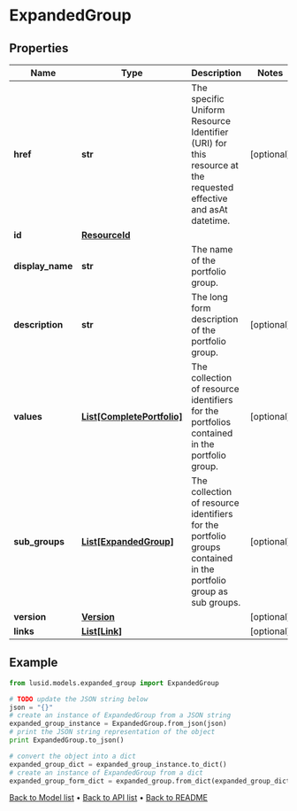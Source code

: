 # ExpandedGroup


## Properties
Name | Type | Description | Notes
------------ | ------------- | ------------- | -------------
**href** | **str** | The specific Uniform Resource Identifier (URI) for this resource at the requested effective and asAt datetime. | [optional] 
**id** | [**ResourceId**](ResourceId.md) |  | 
**display_name** | **str** | The name of the portfolio group. | 
**description** | **str** | The long form description of the portfolio group. | [optional] 
**values** | [**List[CompletePortfolio]**](CompletePortfolio.md) | The collection of resource identifiers for the portfolios contained in the portfolio group. | [optional] 
**sub_groups** | [**List[ExpandedGroup]**](ExpandedGroup.md) | The collection of resource identifiers for the portfolio groups contained in the portfolio group as sub groups. | [optional] 
**version** | [**Version**](Version.md) |  | [optional] 
**links** | [**List[Link]**](Link.md) |  | [optional] 

## Example

```python
from lusid.models.expanded_group import ExpandedGroup

# TODO update the JSON string below
json = "{}"
# create an instance of ExpandedGroup from a JSON string
expanded_group_instance = ExpandedGroup.from_json(json)
# print the JSON string representation of the object
print ExpandedGroup.to_json()

# convert the object into a dict
expanded_group_dict = expanded_group_instance.to_dict()
# create an instance of ExpandedGroup from a dict
expanded_group_form_dict = expanded_group.from_dict(expanded_group_dict)
```
[Back to Model list](../README.md#documentation-for-models) &#8226; [Back to API list](../README.md#documentation-for-api-endpoints) &#8226; [Back to README](../README.md)


